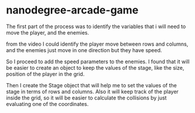 nanodegree-arcade-game
===============================

The first part of the process was to identify the variables that i will need to move the player, and the enemies.

from the video I could identify the player move between rows and columns, and the enemies just move in one direction but they have speed.

So I proceed to add the speed parameters to the enemies.
I found that it will be easier to create an object to keep the values of the stage, like the size, position of the player in the grid.

Then I create the Stage object that will help me to set the values of the stage in terms of rows and columns. Also it will keep track of the player inside the grid, so it will be easier to calculate the collisions by just evaluating one of the coordinates.

